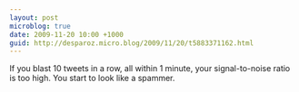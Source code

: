 ```yaml
---
layout: post
microblog: true
date: 2009-11-20 10:00 +1000
guid: http://desparoz.micro.blog/2009/11/20/t5883371162.html
---
```

If you blast 10 tweets in a row, all within 1 minute, your signal-to-noise ratio is too high. You start to look like a spammer.
